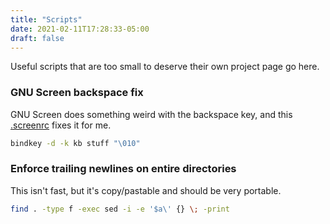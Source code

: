 ```yaml
---
title: "Scripts"
date: 2021-02-11T17:28:33-05:00
draft: false
---
```


Useful scripts that are too small to deserve their own project page go here.

### GNU Screen backspace fix
GNU Screen does something weird with the backspace key, and this [.screenrc](/scripts/.screenrc) fixes it for me.
```sh
bindkey -d -k kb stuff "\010"
```

### Enforce trailing newlines on entire directories
This isn't fast, but it's copy/pastable and should be very portable.
```sh
find . -type f -exec sed -i -e '$a\' {} \; -print
```
